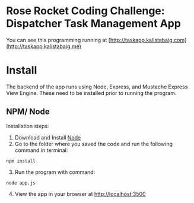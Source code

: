 # Rose Rocket Coding Challenge: Dispatcher Task Management App

You can see this programming running at [http://taskapp.kalistabaig.com](http://taskapp.kalistabaig.me)

# Install
The backend of the app runs using Node, Express, and Mustache Express View Engine. These need to be installed prior to running the program.

## NPM/ Node
Installation steps:
1. Download and Install [Node](https://nodejs.org/en/download/)
2. Go to the folder where you saved the code and run the following command in terminal:
 ``` 
 npm install
 ```
 3. Run the program with command: 
 ```
 node app.js
 ```
4. View the app in your browser at [http://localhost:3500](http://localhost:3500)



